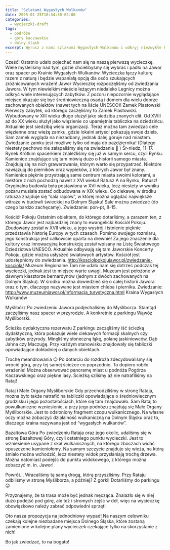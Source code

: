 ```yaml
---
title: "Szlakami Wygasłych Wulkanów"
date: 2025-01-25T10:34:30-02:00
categories:
  - wycieczki-draft
tags:
  - podróże
  - góry kaczawskie
  - dolny śląsk
excerpt: Wyrusz z nami szlakami Wygasłych Wulkanów i odkryj niezwykłe krajobrazy Dolnego Śląska!
---
```



Cześć! Ostatnio udało pojechać nam się na naszą pierwszą wycieczkę. Wiele myśleliśmy nad tym, gdzie chcielibyśmy się wybrać i padło na Jawor oraz spacer po Krainie Wygasłych Wulkanów. Wycieczka łączy kulturę razem z naturą i będzie wspaniałą opcją dla osób szukających zróżnicowanych wrażeń! 
Jawor
Wycieczkę rozpoczęliśmy od zwiedzania Jawora. W tym niewielkim mieście leżącym niedaleko Legnicy można odkryć wiele interesujących zabytków. Z pozoru niepozornie wyglądające miejsce okazuje się być średniowieczną osadą i domem dla wielu dobrze zachowanych obiektów (nawet tych na liście UNESCO)!
Zamek Piastowski
Pierwszy zabytek, od którego zaczęliśmy to Zamek Piastowski. Wybudowany w XIII wieku długo służył jako siedziba znanych elit. Od XVIII aż do XX wieku służył jako więzienie co upamiętnia tabliczka na dziedzińcu. Aktualnie jest siedzibą wielu organizacji. Teraz można tam zwiedzać cele więzienne oraz wieżę zamku, gdzie lokalni artyści pokazują swoje dzieła. Sam zamek wygląda na niezadbany, jednak dalej góruje nad miastem.
Zwiedzanie zamku jest możliwe tylko od maja do października! (Dlatego niestety pechowo nie załapaliśmy się na zwiedzanie 🙁 )
Śr-niedz, 11-17.
Rynek
Krótkim spacerkiem znaleźliśmy się już w samym sercu, czyli Rynku. Kamienice znajdujące się tam mówią dużo o historii samego miasta. Znajdują się na nich grawerowania, którym warto się przypatrzeć. Niektóre nawiązują do pierników oraz wypieków, z których Jawor był znany. Kamienice pięknie przystrajają same centrum miasta swoimi kolorami, a niektóre z nich pochodzą nawet z XVI wieku! 
Ratusz
A na Rynku, Ratusz! Oryginalna budowla była postawiona w XVI wieku, lecz niestety w wyniku pożaru musiała zostać odbudowana w XIX wieku. Co ciekawe, w środku ratusza znajduje się “sala rajców”, w której można oglądać największe witraże w budowli świeckiej na Dolnym Śląsku!
Sale można zwiedzać (do czego bardzo zachęcamy).
Zwiedzanie: pon-pt, 8-15.




Kościół Pokoju
Ostatnim obiektem, do którego dotarliśmy, a zarazem ten, z którego Jawor jest najbardziej znany to ewangelicki Kościół Pokoju. Zbudowany został w XVII wieku, a jego wystrój i istnienie pięknie przedstawia historię Europy w tych czasach. Pomimo swojego rozmiaru, jego konstrukcja jest całkowicie oparta na drewnie! Za jego znaczenie dla kultury oraz innowacyjną konstrukcję został wpisany na Listę Światowego Dziedzictwa UNESCO. Aktualnie odbywają się tam Jaworskie Koncerty Pokoju, gdzie można usłyszeć światowych artystów.
Kościół jest udostępniony do zwiedzania.
http://kosciolpokojujawor.pl/zwiedzanie-kosciola/
Muzeum Regionalne
Tam nie udało nam się dotrzeć podczas tej wycieczki, jednak jest to miejsce warte uwagi. Muzeum jest położone w dawnym klasztorze bernardynów (jednym z dwóch zachowanych na Dolnym Śląsku). W środku można dowiedzieć się o całej historii Jawora oraz o tym, dlaczego nazywane jest miastem chleba i piernika.
Zwiedzanie:
http://www.muzeumjawor.pl/informacja_turystyczna.html
Kraina Wygasłych Wulkanów

Myślibórz
Po zwiedzeniu Jawora podjechaliśmy do Myśliborza. Stamtąd zaczęliśmy nasz spacer w przyrodzie. A konkretnie z parkingu Wąwóz Myśliborski.

Ścieżka dydaktyczna rezerwatu
Z parkingu zaczęliśmy iść ścieżką dydaktyczną, która pokazuje wiele ciekawych formacji skalnych czy zabytków przyrody. Minęliśmy słoneczną łąkę, polanę jaskiniowców, Dąb Jahna czy Maczugę. Przy każdym stanowisku znajdowały się tabliczki opowiadające dokładniej o danych obiektach. 

Trochę meandrowania 😉
Po dotarciu do rozdroża zdecydowaliśmy się wrócić górą, przy tej samej ścieżce co poprzednio. To dopiero robiło wrażenie! Można obserwować panoramę miast u podnóża Pogórza Kaczawskiego oraz piękne lasy. Ścieżką szliśmy aż nie natrafiliśmy na Rataj!


Rataj i Małe Organy Myśliborskie
Gdy przechodziliśmy w stronę Rataja, można było także natrafić na tabliczki opowiadające o średniowiecznym grodzisku i jego pozostałościach, które się tam znajdowało. Sam Rataj to powulkaniczne wzniesienie, a przy jego podnóżu znajdują się Małe Organy Myśliborskie. Jest to odsłoniony fragment czopu wulkanicznego. Na własne oczy można zobaczyć działalność wulkaniczną na Dolnym Śląsku oraz to, dlaczego kraina nazywana jest od “wygasłych wulkanów”.

Bazaltowa Góra
Po zwiedzeniu Rataja oraz jego okolic, udaliśmy się w stronę Bazaltowej Góry, czyli ostatniego punktu wycieczki. Jest to wzniesienie usypane z skał wulkanicznych, na którego zboczach widać opuszczone kamieniołomy. Na samym szczycie znajduje się wieża, na którą śmiało można wchodzić, lecz niestety widok przysłaniają trochę drzewa. Można natomiast podejść do punktu widokowego, z którego można zobaczyć m. in. Jawor!

Powrót...
Wracaliśmy tą samą drogą, którą przyszliśmy. Przy Rataju odbiliśmy w stronę Myśliborza, a później? Z górki! Dotarliśmy do parkingu 😊

Przyznajemy, że ta trasa może być jednak męcząca. Znalazło się w niej dużo podejść pod górę, ale też i stromych zejść w dół, więc na wycieczkę obowiązkowo należy zabrać odpowiedni sprzęt!

Oto nasza propozycja na jednodniowy wypad! Na naszym celowniku czekają kolejne niezbadane miejsca Dolnego Śląska, które zostaną zamienione w kolejne plany wycieczek czekające tylko na skorzystanie z nich! 

Bo jak zwiedzać, to na bogato!